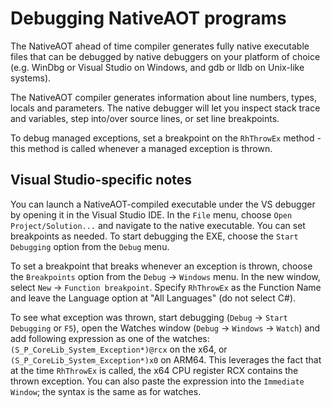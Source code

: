 # Debugging NativeAOT programs

The NativeAOT ahead of time compiler generates fully native executable files that can be debugged by native debuggers on your platform of choice (e.g. WinDbg or Visual Studio on Windows, and gdb or lldb on Unix-like systems).

The NativeAOT compiler generates information about line numbers, types, locals and parameters. The native debugger will let you inspect stack trace and variables, step into/over source lines, or set line breakpoints.

To debug managed exceptions, set a breakpoint on the `RhThrowEx` method - this method is called whenever a managed exception is thrown.

## Visual Studio-specific notes

You can launch a NativeAOT-compiled executable under the VS debugger by opening it in the Visual Studio IDE. In the `File` menu, choose `Open Project/Solution...` and navigate to the native executable. You can set breakpoints as needed. To start debugging the EXE, choose the `Start Debugging` option from the `Debug` menu.

To set a breakpoint that breaks whenever an exception is thrown, choose the `Breakpoints` option from the `Debug` -> `Windows` menu. In the new window, select `New` -> `Function breakpoint`. Specify `RhThrowEx` as the Function Name and leave the Language option at "All Languages" (do not select C#).

To see what exception was thrown, start debugging (`Debug` -> `Start Debugging` or `F5`), open the Watches window (`Debug` -> `Windows` -> `Watch`) and add following expression as one of the watches: `(S_P_CoreLib_System_Exception*)@rcx` on the x64, or `(S_P_CoreLib_System_Exception*)x0` on ARM64. This leverages the fact that at the time `RhThrowEx` is called, the x64 CPU register RCX contains the thrown exception. You can also paste the expression into the `Immediate Window`; the syntax is the same as for watches.
